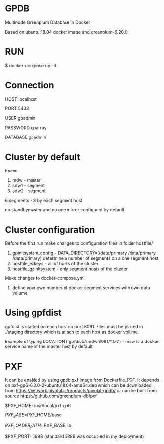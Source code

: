 # GPDB
Multinode Greenplum Database in Docker

Based on ubuntu:18.04 docker image and greenplum-6.20.0 

# RUN
$ docker-compose up -d

# Connection
HOST localhost

PORT 5433

USER gpadmin

PASSWORD gparray

DATABASE gpadmin

# Cluster by default
hosts: 
1) mdw - master
2) sdw1 - segment
3) sdw2 - segment

6 segments - 3 by each segment host

no standbymaster and no one mirror configured by default

# Cluster configuration
Before the first run make changes to configuration files in folder hostfile/
1) gpinitsystem_config - DATA_DIRECTORY=(/data/primary /data/primary /data/primary) determine a number of segments on a one segment host
2) hostfile_exkeys - all of hosts of the cluster
3) hostfile_gpinitsystem - only segment hosts of the cluster

Make changes to docker-compose.yml
1) define your own number of docker segment services with own data volume

# Using gpfdist 
gpfdist is started on each host on port 8081. Files must be placed in ./staging directory which is attach to each host as docker volume.

Example of typing LOCATION ('gpfdist://mdw:8081/*.txt') - mdw is a docker service name of the master host by default

# PXF
It can be enabled by using gpdb:pxf image from Dockerfile_PXF. It depends on pxf-gp6-6.3.0-2-ubuntu18.04-amd64.deb which can be downloaded from https://network.pivotal.io/products/pivotal-gpdb/ or can be built from source https://github.com/greenplum-db/pxf

$PXF_HOME=/usr/local/pxf-gp6

$PXF_BASE=$PXF_HOME/base

$PXF_LOADER_PATH=$PXF_BASE/lib

$PXF_PORT=5998 (standard 5888 was occupied in my deployment)
